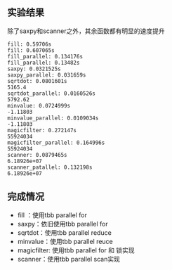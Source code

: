 ## 实验结果
除了saxpy和scanner之外，其余函数都有明显的速度提升

```
fill: 0.59706s
fill: 0.607065s
fill_parallel: 0.134176s
fill_parallel: 0.13482s
saxpy: 0.0321525s
saxpy_parallel: 0.031659s
sqrtdot: 0.0801601s
5165.4
sqrtdot_parallel: 0.0160526s
5792.62
minvalue: 0.0724999s
-1.11803
minvalue_parallel: 0.0109034s
-1.11803
magicfilter: 0.272147s
55924034
magicfilter_parallel: 0.164996s
55924034
scanner: 0.0879465s
6.18926e+07
scanner_patallel: 0.132198s
6.18926e+07
```

## 完成情况
- fill ：使用tbb parallel for
- saxpy：依旧使用tbb parallel for
- sqrtdot：使用tbb parallel reduce
- minvalue：使用tbb parallel reuce
- magicfilter: 使用tbb parallel for 和 锁实现
- scanner：使用tbb parallel scan实现